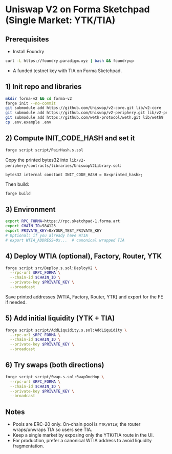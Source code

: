 ﻿# Uniswap V2 on Forma Sketchpad (Single Market: YTK/TIA)

## Prerequisites
- Install Foundry
```bash
curl -L https://foundry.paradigm.xyz | bash && foundryup
```
- A funded testnet key with TIA on Forma Sketchpad.

## 1) Init repo and libraries
```bash
mkdir forma-v2 && cd forma-v2
forge init --no-commit
git submodule add https://github.com/Uniswap/v2-core.git lib/v2-core
git submodule add https://github.com/Uniswap/v2-periphery.git lib/v2-periphery
git submodule add https://github.com/weth-protocol/weth.git lib/weth9
cp .env.example .env
```

## 2) Compute INIT_CODE_HASH and set it
```bash
forge script script/PairHash.s.sol
```
Copy the printed bytes32 into `lib/v2-periphery/contracts/libraries/UniswapV2Library.sol`:
```solidity
bytes32 internal constant INIT_CODE_HASH = 0x<printed_hash>;
```
Then build:
```bash
forge build
```

## 3) Environment
```bash
export RPC_FORMA=https://rpc.sketchpad-1.forma.art
export CHAIN_ID=984123
export PRIVATE_KEY=0xYOUR_TEST_PRIVATE_KEY
# Optional: if you already have WTIA
# export WTIA_ADDRESS=0x...  # canonical wrapped TIA
```

## 4) Deploy WTIA (optional), Factory, Router, YTK
```bash
forge script src/Deploy.s.sol:DeployV2 \
  --rpc-url $RPC_FORMA \
  --chain-id $CHAIN_ID \
  --private-key $PRIVATE_KEY \
  --broadcast
```
Save printed addresses (WTIA, Factory, Router, YTK) and export for the FE if needed.

## 5) Add initial liquidity (YTK + TIA)
```bash
forge script script/AddLiquidity.s.sol:AddLiquidity \
  --rpc-url $RPC_FORMA \
  --chain-id $CHAIN_ID \
  --private-key $PRIVATE_KEY \
  --broadcast
```

## 6) Try swaps (both directions)
```bash
forge script script/Swap.s.sol:SwapOneHop \
  --rpc-url $RPC_FORMA \
  --chain-id $CHAIN_ID \
  --private-key $PRIVATE_KEY \
  --broadcast
```

## Notes
- Pools are ERC-20 only. On-chain pool is `YTK/WTIA`; the router wraps/unwraps TIA so users see TIA.
- Keep a single market by exposing only the YTK/TIA route in the UI.
- For production, prefer a canonical WTIA address to avoid liquidity fragmentation.